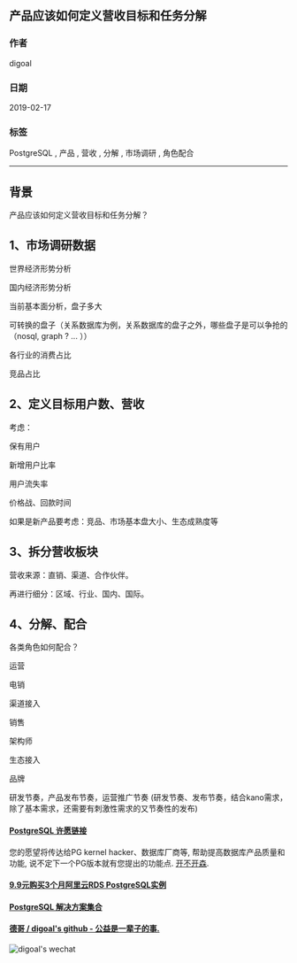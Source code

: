## 产品应该如何定义营收目标和任务分解           
                                    
### 作者                                    
digoal                                    
                                    
### 日期                                    
2019-02-17                                    
                                    
### 标签                                    
PostgreSQL , 产品 , 营收 , 分解 , 市场调研 , 角色配合                 
                                
----                              
                                
## 背景           
产品应该如何定义营收目标和任务分解？         
  
## 1、市场调研数据      
    
世界经济形势分析    
    
国内经济形势分析    
    
当前基本面分析，盘子多大    
    
可转换的盘子（关系数据库为例，关系数据库的盘子之外，哪些盘子是可以争抢的（nosql, graph ? ... ））    
    
各行业的消费占比    
    
竞品占比    
    
## 2、定义目标用户数、营收    
    
考虑：    
    
保有用户    
    
新增用户比率    
    
用户流失率    
    
价格战、回款时间    
    
如果是新产品要考虑：竞品、市场基本盘大小、生态成熟度等    
    
## 3、拆分营收板块    
    
营收来源：直销、渠道、合作伙伴。    
    
再进行细分：区域、行业、国内、国际。    
    
## 4、分解、配合    
各类角色如何配合？    
    
运营    
    
电销    
    
渠道接入    
    
销售    
    
架构师    
    
生态接入    
    
品牌    
    
研发节奏，产品发布节奏，运营推广节奏  (研发节奏、发布节奏，结合kano需求，除了基本需求，还需要有刺激性需求的又节奏性的发布)    
    
      
    
      
  
  
  
  
  
  
  
  
  
  
  
  
  
  
  
  
  
  
  
  
  
  
  
  
  
  
  
  
  
  
  
  
  
  
  
  
  
  
  
  
  
  
  
  
  
  
  
  
  
  
  
  
  
  
  
  
  
  
  
#### [PostgreSQL 许愿链接](https://github.com/digoal/blog/issues/76 "269ac3d1c492e938c0191101c7238216")
您的愿望将传达给PG kernel hacker、数据库厂商等, 帮助提高数据库产品质量和功能, 说不定下一个PG版本就有您提出的功能点. [开不开森](https://github.com/digoal/blog/issues/76 "269ac3d1c492e938c0191101c7238216").  
  
  
#### [9.9元购买3个月阿里云RDS PostgreSQL实例](https://www.aliyun.com/database/postgresqlactivity "57258f76c37864c6e6d23383d05714ea")
  
  
#### [PostgreSQL 解决方案集合](https://yq.aliyun.com/topic/118 "40cff096e9ed7122c512b35d8561d9c8")
  
  
#### [德哥 / digoal's github - 公益是一辈子的事.](https://github.com/digoal/blog/blob/master/README.md "22709685feb7cab07d30f30387f0a9ae")
  
  
![digoal's wechat](../pic/digoal_weixin.jpg "f7ad92eeba24523fd47a6e1a0e691b59")
  
